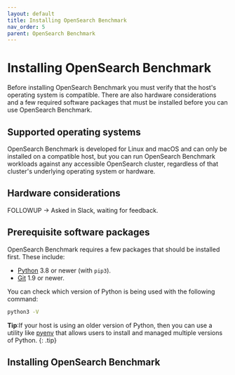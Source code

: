 ```yaml
---
layout: default
title: Installing OpenSearch Benchmark
nav_order: 5
parent: OpenSearch Benchmark
---
```


# Installing OpenSearch Benchmark

Before installing OpenSearch Benchmark you must verify that the host's operating system is compatible. There are also hardware considerations and a few required software packages that must be installed before you can use OpenSearch Benchmark.

## Supported operating systems

OpenSearch Benchmark is developed for Linux and macOS and can only be installed on a compatible host, but you can run OpenSearch Benchmark workloads against any accessible OpenSearch cluster, regardless of that cluster's underlying operating system or hardware.

## Hardware considerations

FOLLOWUP -> Asked in Slack, waiting for feedback.

## Prerequisite software packages

OpenSearch Benchmark requires a few packages that should be installed first. These include:
- [Python](https://www.python.org/) 3.8 or newer (with `pip3`).
- [Git](https://git-scm.com/) 1.9 or newer.

You can check which version of Python is being used with the following command:
```bash
python3 -V
```

**Tip**:If your host is using an older version of Python, then you can use a utility like [pyenv](https://github.com/pyenv/pyenv) that allows users to install and managed multiple versions of Python.
{: .tip}



## Installing OpenSearch Benchmark